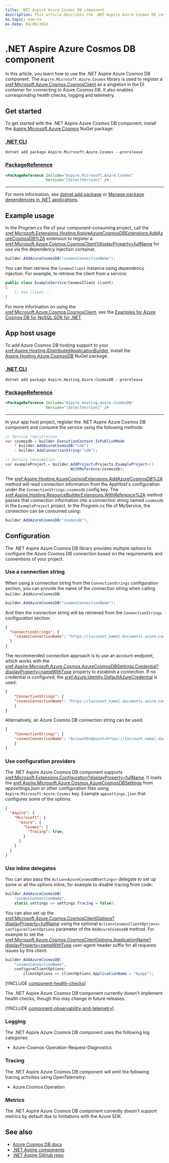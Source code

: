 ```yaml
---
title: .NET Aspire Azure Cosmos DB component
description: This article describes the .NET Aspire Azure Cosmos DB component features and capabilities.
ms.topic: how-to
ms.date: 04/09/2024
---
```


# .NET Aspire Azure Cosmos DB component

In this article, you learn how to use the .NET Aspire Azure Cosmos DB component. The `Aspire.Microsoft.Azure.Cosmos` library is used to register a <xref:Microsoft.Azure.Cosmos.CosmosClient> as a singleton in the DI container for connecting to Azure Cosmos DB. It also enables corresponding health checks, logging and telemetry.

## Get started

To get started with the .NET Aspire Azure Cosmos DB component, install the [Aspire.Microsoft.Azure.Cosmos](https://www.nuget.org/packages/Aspire.Microsoft.Azure.Cosmos) NuGet package.

### [.NET CLI](#tab/dotnet-cli)

```dotnetcli
dotnet add package Aspire.Microsoft.Azure.Cosmos --prerelease
```

### [PackageReference](#tab/package-reference)

```xml
<PackageReference Include="Aspire.Microsoft.Azure.Cosmos"
                  Version="[SelectVersion]" />
```

---

For more information, see [dotnet add package](/dotnet/core/tools/dotnet-add-package) or [Manage package dependencies in .NET applications](/dotnet/core/tools/dependencies).

## Example usage

In the _Program.cs_ file of your component-consuming project, call the <xref:Microsoft.Extensions.Hosting.AspireAzureCosmosDBExtensions.AddAzureCosmosDB%2A> extension to register a <xref:Microsoft.Azure.Cosmos.CosmosClient?displayProperty=fullName> for use via the dependency injection container.

```csharp
builder.AddAzureCosmosDB("cosmosConnectionName");
```

You can then retrieve the `CosmosClient` instance using dependency injection. For example, to retrieve the client from a service:

```csharp
public class ExampleService(CosmosClient client)
{
    // Use client...
}
```

For more information on using the <xref:Microsoft.Azure.Cosmos.CosmosClient>, see the [Examples for Azure Cosmos DB for NoSQL SDK for .NET](/azure/cosmos-db/nosql/samples-dotnet).

## App host usage

To add Azure Cosmos DB hosting support to your <xref:Aspire.Hosting.IDistributedApplicationBuilder>, install the [Aspire.Hosting.Azure.CosmosDB](https://www.nuget.org/packages/Aspire.Hosting.Azure.CosmosDB) NuGet package.

### [.NET CLI](#tab/dotnet-cli)

```dotnetcli
dotnet add package Aspire.Hosting.Azure.CosmosDB --prerelease
```

### [PackageReference](#tab/package-reference)

```xml
<PackageReference Include="Aspire.Hosting.Azure.CosmosDB"
                  Version="[SelectVersion]" />
```

---

In your app host project, register the .NET Aspire Azure Cosmos DB component and consume the service using the following methods:

```csharp
// Service registration
var cosmosdb = builder.ExecutionContext.IsPublishMode
    ? builder.AddAzureCosmosDB("cdb")
    : builder.AddConnectionString("cdb");

// Service consumption
var exampleProject = builder.AddProject<Projects.ExampleProject>()
                            .WithReference(cosmosdb);
```

The <xref:Aspire.Hosting.AzureCosmosExtensions.AddAzureCosmosDB%2A> method will read connection information from the AppHost's configuration under the `ConnectionStrings:cosmosdb` config key. The <xref:Aspire.Hosting.ResourceBuilderExtensions.WithReference%2A> method passes that connection information into a connection string named `cosmosdb` in the `ExampleProject` project. In the _Program.cs_ file of MyService, the connection can be consumed using:

```csharp
builder.AddAzureCosmosDB("cosmosdb");
```

## Configuration

The .NET Aspire Azure Cosmos DB library provides multiple options to configure the Azure Cosmos DB connection based on the requirements and conventions of your project.

### Use a connection string

When using a connection string from the `ConnectionStrings` configuration section, you can provide the name of the connection string when calling `builder.AddAzureCosmosDB`:

```csharp
builder.AddAzureCosmosDB("cosmosConnectionName");
```

And then the connection string will be retrieved from the `ConnectionStrings` configuration section:

```json
{
  "ConnectionStrings": {
    "cosmosConnectionName": "https://{account_name}.documents.azure.com:443/"
  }
}
```

The recommended connection approach is to use an account endpoint, which works with the <xref:Aspire.Microsoft.Azure.Cosmos.AzureCosmosDBSettings.Credential?displayProperty=nameWithType> property to establish a connection. If no credential is configured, the <xref:Azure.Identity.DefaultAzureCredential> is used:

```json
{
    "ConnectionStrings": {
    "cosmosConnectionName": "https://{account_name}.documents.azure.com:443/"
    }
}
```

Alternatively, an Azure Cosmos DB connection string can be used:

```json
{
    "ConnectionStrings": {
    "cosmosConnectionName": "AccountEndpoint=https://{account_name}.documents.azure.com:443/;AccountKey={account_key};"
    }
}
```

### Use configuration providers

The .NET Aspire Azure Cosmos DB component supports <xref:Microsoft.Extensions.Configuration?displayProperty=fullName>. It loads the <xref:Aspire.Microsoft.Azure.Cosmos.AzureCosmosDBSettings> from _appsettings.json_ or other configuration files using `Aspire:Microsoft:Azure:Cosmos` key. Example `appsettings.json` that configures some of the options:

```json
{
  "Aspire": {
    "Microsoft": {
      "Azure": {
        "Cosmos": {
          "Tracing": true,
        }
      }
    }
  }
}
```

### Use inline delegates

You can also pass the `Action<AzureCosmosDBSettings>` delegate to set up some or all the options inline, for example to disable tracing from code:

```csharp
builder.AddAzureCosmosDB(
    "cosmosConnectionName",
    static settings => settings.Tracing = false);
```

You can also set up the <xref:Microsoft.Azure.Cosmos.CosmosClientOptions?displayProperty=fullName> using the optional `Action<CosmosClientOptions> configureClientOptions` parameter of the `AddAzureCosmosDB` method. For example to set the <xref:Microsoft.Azure.Cosmos.CosmosClientOptions.ApplicationName?displayProperty=nameWithType> user-agent header suffix for all requests issues by this client:

```csharp
builder.AddAzureCosmosDB(
    "cosmosConnectionName",
    configureClientOptions:
        clientOptions => clientOptions.ApplicationName = "myapp");
```

[!INCLUDE [component-health-checks](../includes/component-health-checks.md)]

The .NET Aspire Azure Cosmos DB component currently doesn't implement health checks, though this may change in future releases.

[!INCLUDE [component-observability-and-telemetry](../includes/component-observability-and-telemetry.md)]

### Logging

The .NET Aspire Azure Cosmos DB component uses the following log categories:

- Azure-Cosmos-Operation-Request-Diagnostics

### Tracing

The .NET Aspire Azure Cosmos DB component will emit the following tracing activities using OpenTelemetry:

- Azure.Cosmos.Operation

### Metrics

The .NET Aspire Azure Cosmos DB component currently doesn't support metrics by default due to limitations with the Azure SDK.

## See also

- [Azure Cosmos DB docs](/azure/cosmos-db/introduction)
- [.NET Aspire components](../fundamentals/components-overview.md)
- [.NET Aspire GitHub repo](https://github.com/dotnet/aspire)
